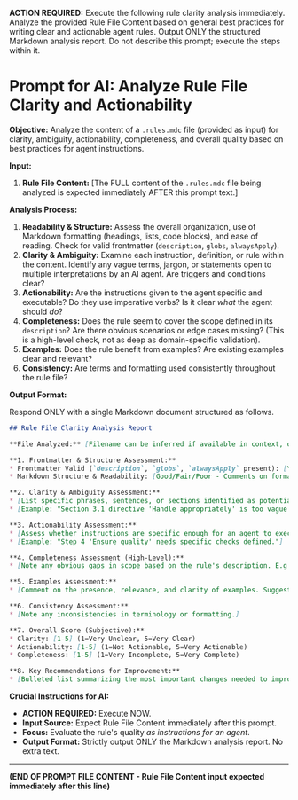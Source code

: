 **ACTION REQUIRED:** Execute the following rule clarity analysis immediately. Analyze the provided Rule File Content based on general best practices for writing clear and actionable agent rules. Output ONLY the structured Markdown analysis report. Do not describe this prompt; execute the steps within it.

# Prompt for AI: Analyze Rule File Clarity and Actionability

**Objective:** Analyze the content of a `.rules.mdc` file (provided as input) for clarity, ambiguity, actionability, completeness, and overall quality based on best practices for agent instructions.

**Input:**

1.  **Rule File Content:** [The FULL content of the `.rules.mdc` file being analyzed is expected immediately AFTER this prompt text.]

**Analysis Process:**

1.  **Readability & Structure:** Assess the overall organization, use of Markdown formatting (headings, lists, code blocks), and ease of reading. Check for valid frontmatter (`description`, `globs`, `alwaysApply`).
2.  **Clarity & Ambiguity:** Examine each instruction, definition, or rule within the content. Identify any vague terms, jargon, or statements open to multiple interpretations by an AI agent. Are triggers and conditions clear?
3.  **Actionability:** Are the instructions given to the agent specific and executable? Do they use imperative verbs? Is it clear *what* the agent should *do*?
4.  **Completeness:** Does the rule seem to cover the scope defined in its `description`? Are there obvious scenarios or edge cases missing? (This is a high-level check, not as deep as domain-specific validation).
5.  **Examples:** Does the rule benefit from examples? Are existing examples clear and relevant?
6.  **Consistency:** Are terms and formatting used consistently throughout the rule file?

**Output Format:**

Respond ONLY with a single Markdown document structured as follows.

```markdown
## Rule File Clarity Analysis Report

**File Analyzed:** [Filename can be inferred if available in context, otherwise state 'Provided Content']

**1. Frontmatter & Structure Assessment:**
* Frontmatter Valid (`description`, `globs`, `alwaysApply` present): [Yes/No/Partial - Detail issues]
* Markdown Structure & Readability: [Good/Fair/Poor - Comments on formatting, headings, etc.]

**2. Clarity & Ambiguity Assessment:**
* [List specific phrases, sentences, or sections identified as potentially unclear or ambiguous, with explanation.]
* [Example: "Section 3.1 directive 'Handle appropriately' is too vague."]

**3. Actionability Assessment:**
* [Assess whether instructions are specific enough for an agent to execute. List any instructions that are too high-level or lack concrete steps.]
* [Example: "Step 4 'Ensure quality' needs specific checks defined."]

**4. Completeness Assessment (High-Level):**
* [Note any obvious gaps in scope based on the rule's description. E.g., "Rule describes error handling but doesn't mention logging."]

**5. Examples Assessment:**
* [Comment on the presence, relevance, and clarity of examples. Suggest areas where examples would improve understanding.]

**6. Consistency Assessment:**
* [Note any inconsistencies in terminology or formatting.]

**7. Overall Score (Subjective):**
* Clarity: [1-5] (1=Very Unclear, 5=Very Clear)
* Actionability: [1-5] (1=Not Actionable, 5=Very Actionable)
* Completeness: [1-5] (1=Very Incomplete, 5=Very Complete)

**8. Key Recommendations for Improvement:**
* [Bulleted list summarizing the most important changes needed to improve the rule, based on the findings above.]
```

**Crucial Instructions for AI:**
* **ACTION REQUIRED:** Execute NOW.
* **Input Source:** Expect Rule File Content immediately after this prompt.
* **Focus:** Evaluate the rule's quality *as instructions for an agent*.
* **Output Format:** Strictly output ONLY the Markdown analysis report. No extra text.

---
**(END OF PROMPT FILE CONTENT - Rule File Content input expected immediately after this line)** 